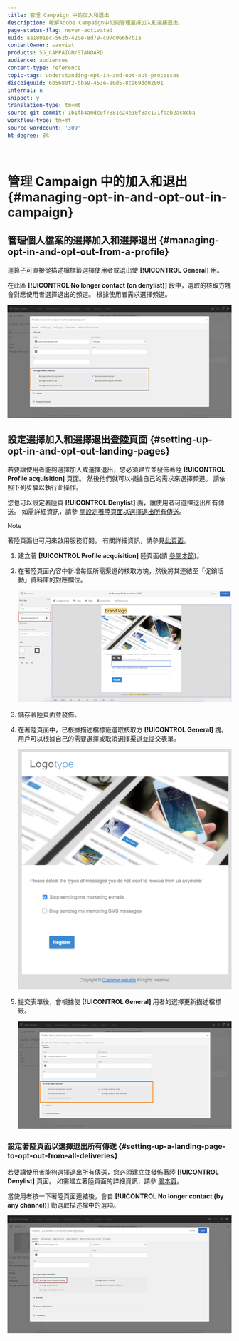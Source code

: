 ```yaml
---
title: 管理 Campaign 中的加入和退出
description: 瞭解Adobe Campaign中如何管理選擇加入和選擇退出。
page-status-flag: never-activated
uuid: aa1801ec-562b-420e-8d79-c07d066b7b1a
contentOwner: sauviat
products: SG_CAMPAIGN/STANDARD
audience: audiences
content-type: reference
topic-tags: understanding-opt-in-and-opt-out-processes
discoiquuid: 6b5680f2-bba9-453e-a0d5-8ca69dd02001
internal: n
snippet: y
translation-type: tm+mt
source-git-commit: 1b1fb4a0dc0f7881e24e10f8ac171feab2ac8cba
workflow-type: tm+mt
source-wordcount: '309'
ht-degree: 8%

---
```



# 管理 Campaign 中的加入和退出{#managing-opt-in-and-opt-out-in-campaign}

## 管理個人檔案的選擇加入和選擇退出 {#managing-opt-in-and-opt-out-from-a-profile}

運算子可直接從描述檔標籤選擇使用者或退出使 **[!UICONTROL General]** 用。

在此區 **[!UICONTROL No longer contact (on denylist)]** 段中，選取的核取方塊會對應使用者選擇退出的頻道。 根據使用者需求選擇頻道。

![](assets/optin_landingpage_3.png)

## 設定選擇加入和選擇退出登陸頁面 {#setting-up-opt-in-and-opt-out-landing-pages}

若要讓使用者能夠選擇加入或選擇退出，您必須建立並發佈著陸 **[!UICONTROL Profile acquisition]** 頁面。 然後他們就可以根據自己的需求來選擇頻道。 請依照下列步驟以執行此操作。

您也可以設定著陸頁 **[!UICONTROL Denylist]** 面，讓使用者可選擇退出所有傳送。 如需詳細資訊，請參 [閱設定著陸頁面以選擇退出所有傳送](#setting-up-a-landing-page-to-opt-out-from-all-deliveries)。

>[!NOTE]
>
>著陸頁面也可用來啟用服務訂閱。 有關詳細資訊，請參見[此頁面](../../channels/using/configuring-landing-page.md#linking-a-landing-page-to-a-service)。

1. 建立著 **[!UICONTROL Profile acquisition]** 陸頁面(請 [參閱本節](../../channels/using/getting-started-with-landing-pages.md))。
1. 在著陸頁面內容中新增每個所需渠道的核取方塊，然後將其連結至「促銷活動」資料庫的對應欄位。

   ![](assets/optin_landingpage_1.png)

1. 儲存著陸頁面並發佈。
1. 在著陸頁面中，已根據描述檔標籤選取核取方 **[!UICONTROL General]** 塊。 用戶可以根據自己的需要選擇或取消選擇渠道並提交表單。

   ![](assets/optin_landingpage_2.png)

1. 提交表單後，會根據使 **[!UICONTROL General]** 用者的選擇更新描述檔標籤。

   ![](assets/optin_landingpage_3.png)

### 設定著陸頁面以選擇退出所有傳送 {#setting-up-a-landing-page-to-opt-out-from-all-deliveries}

若要讓使用者能夠選擇退出所有傳送，您必須建立並發佈著陸 **[!UICONTROL Denylist]** 頁面。 如需建立著陸頁面的詳細資訊，請參 [閱本頁](../../channels/using/getting-started-with-landing-pages.md)。

當使用者按一下著陸頁面連結後，會自 **[!UICONTROL No longer contact (by any channel)]** 動選取描述檔中的選項。

![](assets/blocklisting_allchannels.png)

